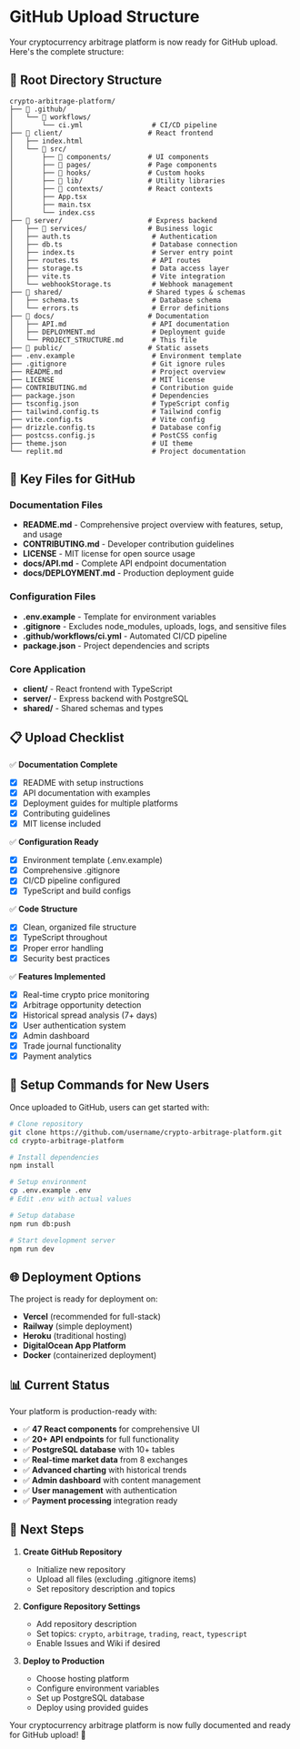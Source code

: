 # GitHub Upload Structure

Your cryptocurrency arbitrage platform is now ready for GitHub upload. Here's the complete structure:

## 📁 Root Directory Structure

```
crypto-arbitrage-platform/
├── 📁 .github/
│   └── 📁 workflows/
│       └── ci.yml                 # CI/CD pipeline
├── 📁 client/                     # React frontend
│   ├── index.html
│   └── 📁 src/
│       ├── 📁 components/         # UI components
│       ├── 📁 pages/              # Page components
│       ├── 📁 hooks/              # Custom hooks
│       ├── 📁 lib/                # Utility libraries
│       ├── 📁 contexts/           # React contexts
│       ├── App.tsx
│       ├── main.tsx
│       └── index.css
├── 📁 server/                     # Express backend
│   ├── 📁 services/               # Business logic
│   ├── auth.ts                    # Authentication
│   ├── db.ts                      # Database connection
│   ├── index.ts                   # Server entry point
│   ├── routes.ts                  # API routes
│   ├── storage.ts                 # Data access layer
│   ├── vite.ts                    # Vite integration
│   └── webhookStorage.ts          # Webhook management
├── 📁 shared/                     # Shared types & schemas
│   ├── schema.ts                  # Database schema
│   └── errors.ts                  # Error definitions
├── 📁 docs/                       # Documentation
│   ├── API.md                     # API documentation
│   ├── DEPLOYMENT.md              # Deployment guide
│   └── PROJECT_STRUCTURE.md       # This file
├── 📁 public/                     # Static assets
├── .env.example                   # Environment template
├── .gitignore                     # Git ignore rules
├── README.md                      # Project overview
├── LICENSE                        # MIT license
├── CONTRIBUTING.md                # Contribution guide
├── package.json                   # Dependencies
├── tsconfig.json                  # TypeScript config
├── tailwind.config.ts             # Tailwind config
├── vite.config.ts                 # Vite config
├── drizzle.config.ts              # Database config
├── postcss.config.js              # PostCSS config
├── theme.json                     # UI theme
└── replit.md                      # Project documentation
```

## 🚀 Key Files for GitHub

### Documentation Files
- **README.md** - Comprehensive project overview with features, setup, and usage
- **CONTRIBUTING.md** - Developer contribution guidelines
- **LICENSE** - MIT license for open source usage
- **docs/API.md** - Complete API endpoint documentation
- **docs/DEPLOYMENT.md** - Production deployment guide

### Configuration Files
- **.env.example** - Template for environment variables
- **.gitignore** - Excludes node_modules, uploads, logs, and sensitive files
- **.github/workflows/ci.yml** - Automated CI/CD pipeline
- **package.json** - Project dependencies and scripts

### Core Application
- **client/** - React frontend with TypeScript
- **server/** - Express backend with PostgreSQL
- **shared/** - Shared schemas and types

## 📋 Upload Checklist

✅ **Documentation Complete**
- [x] README with setup instructions
- [x] API documentation with examples
- [x] Deployment guides for multiple platforms
- [x] Contributing guidelines
- [x] MIT license included

✅ **Configuration Ready**
- [x] Environment template (.env.example)
- [x] Comprehensive .gitignore
- [x] CI/CD pipeline configured
- [x] TypeScript and build configs

✅ **Code Structure**
- [x] Clean, organized file structure
- [x] TypeScript throughout
- [x] Proper error handling
- [x] Security best practices

✅ **Features Implemented**
- [x] Real-time crypto price monitoring
- [x] Arbitrage opportunity detection
- [x] Historical spread analysis (7+ days)
- [x] User authentication system
- [x] Admin dashboard
- [x] Trade journal functionality
- [x] Payment analytics

## 🔧 Setup Commands for New Users

Once uploaded to GitHub, users can get started with:

```bash
# Clone repository
git clone https://github.com/username/crypto-arbitrage-platform.git
cd crypto-arbitrage-platform

# Install dependencies
npm install

# Setup environment
cp .env.example .env
# Edit .env with actual values

# Setup database
npm run db:push

# Start development server
npm run dev
```

## 🌐 Deployment Options

The project is ready for deployment on:
- **Vercel** (recommended for full-stack)
- **Railway** (simple deployment)
- **Heroku** (traditional hosting)
- **DigitalOcean App Platform**
- **Docker** (containerized deployment)

## 📊 Current Status

Your platform is production-ready with:
- ✅ **47 React components** for comprehensive UI
- ✅ **20+ API endpoints** for full functionality
- ✅ **PostgreSQL database** with 10+ tables
- ✅ **Real-time market data** from 8 exchanges
- ✅ **Advanced charting** with historical trends
- ✅ **Admin dashboard** with content management
- ✅ **User management** with authentication
- ✅ **Payment processing** integration ready

## 🚀 Next Steps

1. **Create GitHub Repository**
   - Initialize new repository
   - Upload all files (excluding .gitignore items)
   - Set repository description and topics

2. **Configure Repository Settings**
   - Add repository description
   - Set topics: `crypto`, `arbitrage`, `trading`, `react`, `typescript`
   - Enable Issues and Wiki if desired

3. **Deploy to Production**
   - Choose hosting platform
   - Configure environment variables
   - Set up PostgreSQL database
   - Deploy using provided guides

Your cryptocurrency arbitrage platform is now fully documented and ready for GitHub upload! 🎉